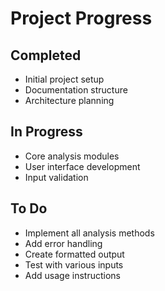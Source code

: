 # Project Progress

## Completed
- Initial project setup
- Documentation structure
- Architecture planning

## In Progress
- Core analysis modules
- User interface development
- Input validation

## To Do
- Implement all analysis methods
- Add error handling
- Create formatted output
- Test with various inputs
- Add usage instructions

